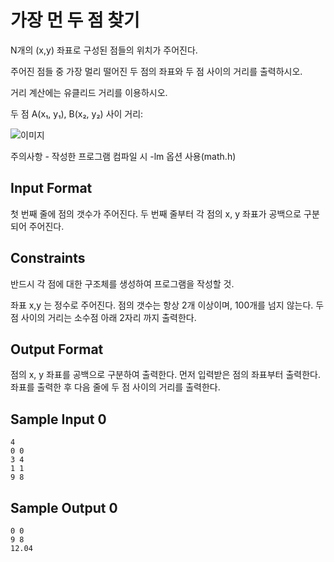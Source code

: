 # 가장 먼 두 점 찾기

N개의 (x,y) 좌표로 구성된 점들의 위치가 주어진다.

주어진 점들 중 가장 멀리 떨어진 두 점의 좌표와 두 점 사이의 거리를 출력하시오.

거리 계산에는 유클리드 거리를 이용하시오.

두 점 A(x₁, y₁), B(x₂, y₂) 사이 거리:

![이미지](https://s3.amazonaws.com/hr-assets/0/1747301482-242b731d34-2025-05-15183113.png)

주의사항 - 작성한 프로그램 컴파일 시 -lm 옵션 사용(math.h)

## Input Format

첫 번째 줄에 점의 갯수가 주어진다. 두 번째 줄부터 각 점의 x, y 좌표가 공백으로 구분되어 주어진다.

## Constraints

반드시 각 점에 대한 구조체를 생성하여 프로그램을 작성할 것.

좌표 x,y 는 정수로 주어진다. 점의 갯수는 항상 2개 이상이며, 100개를 넘지 않는다. 두 점 사이의 거리는 소수점 아래 2자리 까지 출력한다.

## Output Format

점의 x, y 좌표를 공백으로 구분하여 출력한다. 먼저 입력받은 점의 좌표부터 출력한다. 좌표를 출력한 후 다음 줄에 두 점 사이의 거리를 출력한다.

## Sample Input 0
```
4
0 0
3 4
1 1
9 8
```
## Sample Output 0
```
0 0
9 8
12.04
```